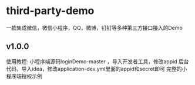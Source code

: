# third-party-demo
一款集成微信，微信小程序，QQ，微博，钉钉等多种第三方接口接入的Demo
## v1.0.0
使用教程:
小程序端源码loginDemo-master ，导入开发者工具，修改appid
后台代码，导入idea，修改application-dev.yml里面的appid和secret即可
完整的小程序端授权示例
